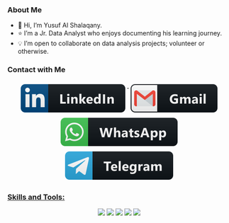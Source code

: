 

### About Me

- 👋 Hi, I’m Yusuf Al Shalaqany.
- ⭐ I’m a Jr. Data Analyst who enjoys documenting his learning journey.
- 💡 I’m open to collaborate on data analysis projects; volunteer or otherwise.

### Contact with Me

<div id="badges">
  <p align="center">
    <a href="https://www.linkedin.com/in/yusuf-al-shalaqany">
      <img src="https://github.com/MikeCodesDotNET/ColoredBadges/raw/master/svg/social/linkedin.svg" alt="LinkedIn" style="vertical-align:top; margin:6px 4px">
    </a>
    <a href="mailto:yusufelshalaqany@gmail.com">
      <img src="https://github.com/MikeCodesDotNET/ColoredBadges/raw/master/svg/social/gmail.svg" alt="Gmail" style="vertical-align:top; margin:6px 4px">
    </a>
    <a href="https://wa.me/message/JVD6QUKZLKJJE1">
      <img src="https://github.com/MikeCodesDotNET/ColoredBadges/raw/master/svg/social/whatsapp.svg" alt="Whatsapp" style="vertical-align:top; margin:6px 4px">
   </a>
    <a href="https://t.me/yusufalshalaqany">
      <img src="https://github.com/MikeCodesDotNET/ColoredBadges/raw/master/svg/social/telegram.svg" alt="Telegram" style="vertical-align:top; margin:6px 4px">
 </div>



### Skills and Tools: <div>
<p align="center">
  <a href="#"><img src="https://img.shields.io/badge/Excel-%2337814A?style=for-the-badge" /></a>
  <a href="#"><img src="https://img.shields.io/badge/Power%20BI-%23FBBC04?style=for-the-badge" /></a>
  <a href="#"><img src="https://img.shields.io/badge/Tableau-%23009EDB?style=for-the-badge" /></a>
  <a href="#"><img src="https://img.shields.io/badge/Python-%230018A8?style=for-the-badge" /></a>
  <a href="#"><img src="https://img.shields.io/badge/MySQL-%23000000?style=for-the-badge" /></a>




